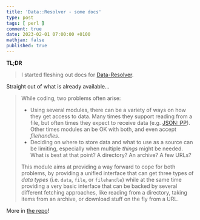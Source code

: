 ```yaml
---
title: 'Data::Resolver - some docs'
type: post
tags: [ perl ]
comment: true
date: 2023-02-01 07:00:00 +0100
mathjax: false
published: true
---
```


**TL;DR**

> I started fleshing out docs for [Data-Resolver][].

Straight out of what is already available...

> While coding, two problems often arise:
>
> - Using several modules, there can be a variety of ways on how they
>   get access to data. Many times they support reading from a file, but
>   often times they expect to receive data (e.g.
>   [JSON::PP](https://metacpan.org/pod/JSON%3A%3APP)). Other times
>   modules an be OK with both, and even accept _filehandles_.
> - Deciding on where to store data and what to use as a source can be
>   limiting, especially when multiple _things_ might be needed. What is
>   best at that point? A directory? An archive? A few URLs?
>
> This module aims at providing a way forward to cope for both problems,
> by providing a unified interface that can get three types of _data
> types_ (i.e. `data`, `file`, or `filehandle`) while at the same time
> providing a very basic interface that can be backed by several
> different fetching approaches, like reading from a directory, taking
> items from an archive, or download stuff on the fly from a URL.

More in [the repo][Data-Resolver]!


[Perl]: https://www.perl.org/
[Data-Resolver]: https://codeberg.org/polettix/Data-Resolver
[JSON::PP]: https://metacpan.org/pod/JSON::PP
